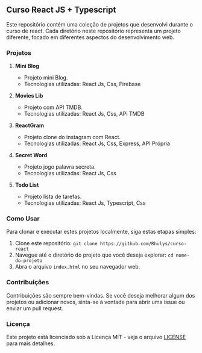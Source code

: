 ## Curso React JS + Typescript

Este repositório contém uma coleção de projetos que desenvolvi durante o curso de react. Cada diretório neste repositório representa um projeto diferente, focado em diferentes aspectos do desenvolvimento web.

### Projetos

1. **Mini Blog**
   - Projeto mini Blog.
   - Tecnologias utilizadas: React Js, Css, Firebase

2. **Movies Lib**
   - Projeto com API TMDB.
   - Tecnologias utilizadas: React Js, Css, APi TMDB

3. **ReactGram**
   - Projeto clone do instagram com React.
   - Tecnologias utilizadas: React Js, Css, Express, API Própria

4. **Secret Word**
   - Projeto jogo palavra secreta.
   - Tecnologias utilizadas: React Js, Css

5. **Todo List**
   - Projeto lista de tarefas.
   - Tecnologias utilizadas: React Js, Typescript, Css


### Como Usar

Para clonar e executar estes projetos localmente, siga estas etapas simples:

1. Clone este repositório: `git clone https://github.com/Rhulys/curso-react`
2. Navegue até o diretório do projeto que você deseja explorar: `cd nome-do-projeto`
3. Abra o arquivo `index.html` no seu navegador web.

### Contribuições

Contribuições são sempre bem-vindas. Se você deseja melhorar algum dos projetos ou adicionar novos, sinta-se à vontade para abrir uma issue ou enviar um pull request.

### Licença

Este projeto está licenciado sob a Licença MIT - veja o arquivo [LICENSE](/LICENSE) para mais detalhes.
